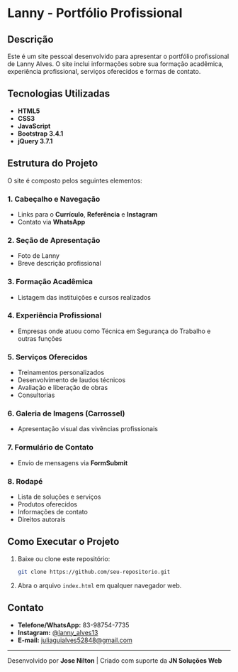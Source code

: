 # Lanny - Portfólio Profissional

## Descrição
Este é um site pessoal desenvolvido para apresentar o portfólio profissional de Lanny Alves. O site inclui informações sobre sua formação acadêmica, experiência profissional, serviços oferecidos e formas de contato.

## Tecnologias Utilizadas
- **HTML5**
- **CSS3**
- **JavaScript**
- **Bootstrap 3.4.1**
- **jQuery 3.7.1**

## Estrutura do Projeto
O site é composto pelos seguintes elementos:

### 1. **Cabeçalho e Navegação**
- Links para o **Currículo**, **Referência** e **Instagram**
- Contato via **WhatsApp**

### 2. **Seção de Apresentação**
- Foto de Lanny
- Breve descrição profissional

### 3. **Formação Acadêmica**
- Listagem das instituições e cursos realizados

### 4. **Experiência Profissional**
- Empresas onde atuou como Técnica em Segurança do Trabalho e outras funções

### 5. **Serviços Oferecidos**
- Treinamentos personalizados
- Desenvolvimento de laudos técnicos
- Avaliação e liberação de obras
- Consultorias

### 6. **Galeria de Imagens (Carrossel)**
- Apresentação visual das vivências profissionais

### 7. **Formulário de Contato**
- Envio de mensagens via **FormSubmit**

### 8. **Rodapé**
- Lista de soluções e serviços
- Produtos oferecidos
- Informações de contato
- Direitos autorais

## Como Executar o Projeto
1. Baixe ou clone este repositório:
   ```sh
   git clone https://github.com/seu-repositorio.git
   ```
2. Abra o arquivo `index.html` em qualquer navegador web.

## Contato
- **Telefone/WhatsApp:** 83-98754-7735
- **Instagram:** [@lanny_alves13](https://www.instagram.com/lanny_alves13)
- **E-mail:** juliaguialves52848@gmail.com

---
Desenvolvido por **Jose Nilton** | Criado com suporte da **JN Soluções Web**

